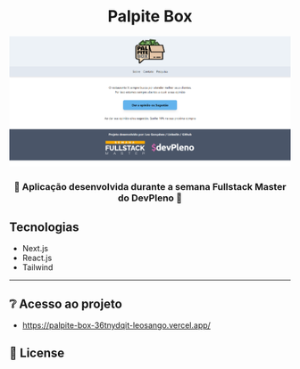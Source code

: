 <h1 align="center">Palpite Box</h1>
<img alt="palpite" title="palpitebox.png" src="palpitebox.png"/>
<h3 align="center">🚀 Aplicação desenvolvida durante a semana Fullstack Master do DevPleno 🚀</h3>


## Tecnologias
- Next.js
- React.js
- Tailwind

---

## ❔ Acesso ao projeto
- https://palpite-box-36tnydqit-leosango.vercel.app/

## :memo: License
